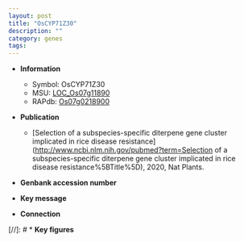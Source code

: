 ```yaml
---
layout: post
title: "OsCYP71Z30"
description: ""
category: genes
tags: 
---
```


* **Information**  
    + Symbol: OsCYP71Z30  
    + MSU: [LOC_Os07g11890](http://rice.plantbiology.msu.edu/cgi-bin/ORF_infopage.cgi?orf=LOC_Os07g11890)  
    + RAPdb: [Os07g0218900](http://rapdb.dna.affrc.go.jp/viewer/gbrowse_details/irgsp1?name=Os07g0218900)  

* **Publication**  
    + [Selection of a subspecies-specific diterpene gene cluster implicated in rice disease resistance](http://www.ncbi.nlm.nih.gov/pubmed?term=Selection of a subspecies-specific diterpene gene cluster implicated in rice disease resistance%5BTitle%5D), 2020, Nat Plants.

* **Genbank accession number**  

* **Key message**  

* **Connection**  

[//]: # * **Key figures**  


